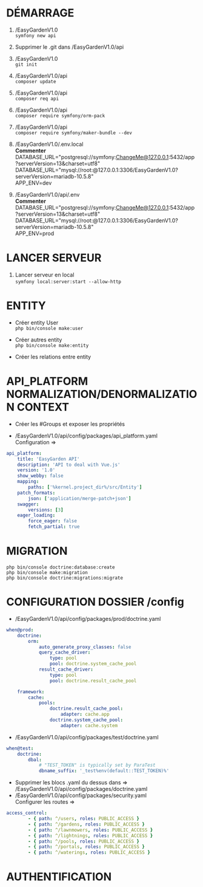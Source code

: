 # DÉMARRAGE
1. /EasyGardenV1.0
\
`symfony new api`

1. Supprimer le .git dans /EasyGardenV1.0/api

1. /EasyGardenV1.0
\
`git init`

1. /EasyGardenV1.0/api
\
`composer update`

1. /EasyGardenV1.0/api
\
`composer req api`

1. /EasyGardenV1.0/api
\
`composer require symfony/orm-pack`

1. /EasyGardenV1.0/api
\
`composer require symfony/maker-bundle --dev`

1. /EasyGardenV1.0/.env.local
\
**Commenter** DATABASE_URL="postgresql://symfony:ChangeMe@127.0.0.1:5432/app?serverVersion=13&charset=utf8"
\
DATABASE_URL="mysql://root:@127.0.0.1:3306/EasyGardenV1.0?serverVersion=mariadb-10.5.8"
\
APP_ENV=dev

1. /EasyGardenV1.0/api/.env
\
**Commenter** DATABASE_URL="postgresql://symfony:ChangeMe@127.0.0.1:5432/app?serverVersion=13&charset=utf8"
\
DATABASE_URL="mysql://root:@127.0.0.1:3306/EasyGardenV1.0?serverVersion=mariadb-10.5.8"
\
APP_ENV=prod

# LANCER SERVEUR
1. Lancer serveur en local
\
`symfony local:server:start --allow-http`

# ENTITY
- Créer entity User
\
`php bin/console make:user`

- Créer autres entity
\
`php bin/console make:entity`

- Créer les relations entre entity

# API_PLATFORM NORMALIZATION/DENORMALIZATION CONTEXT
- Créer les #Groups et exposer les propriétés

- /EasyGardenV1.0/api/config/packages/api_platform.yaml
\
Configuration =>
```yaml
api_platform:
    title: 'EasyGarden API'
    description: 'API to deal with Vue.js'
    version: '1.0'
    show_webby: false
    mapping:
        paths: ['%kernel.project_dir%/src/Entity']
    patch_formats:
        json: ['application/merge-patch+json']
    swagger:
        versions: [3]
    eager_loading:
        force_eager: false
        fetch_partial: true
```

# MIGRATION
`php bin/console doctrine:database:create`
\
`php bin/console make:migration`
\
`php bin/console doctrine:migrations:migrate`

# CONFIGURATION DOSSIER /config
- /EasyGardenV1.0/api/config/packages/prod/doctrine.yaml
```yaml
when@prod:
    doctrine:
        orm:
            auto_generate_proxy_classes: false
            query_cache_driver:
                type: pool
                pool: doctrine.system_cache_pool
            result_cache_driver:
                type: pool
                pool: doctrine.result_cache_pool

    framework:
        cache:
            pools:
                doctrine.result_cache_pool:
                    adapter: cache.app
                doctrine.system_cache_pool:
                    adapter: cache.system
```
- /EasyGardenV1.0/api/config/packages/test/doctrine.yaml
```yaml
when@test:
    doctrine:
        dbal:
            # "TEST_TOKEN" is typically set by ParaTest
            dbname_suffix: '_test%env(default::TEST_TOKEN)%'
```
- Supprimer les blocs .yaml du dessus dans =>
\
/EasyGardenV1.0/api/config/packages/doctrine.yaml
- /EasyGardenV1.0/api/config/packages/security.yaml
\
Configurer les routes =>
```yaml
access_control:
        - { path: ^/users, roles: PUBLIC_ACCESS }
        - { path: ^/gardens, roles: PUBLIC_ACCESS }
        - { path: ^/lawnmowers, roles: PUBLIC_ACCESS }
        - { path: ^/lightnings, roles: PUBLIC_ACCESS }
        - { path: ^/pools, roles: PUBLIC_ACCESS }
        - { path: ^/portals, roles: PUBLIC_ACCESS }
        - { path: ^/waterings, roles: PUBLIC_ACCESS }
```

# AUTHENTIFICATION
